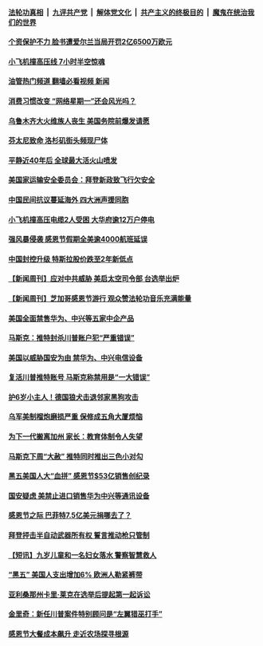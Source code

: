 ####  [法轮功真相](../../../../basic/blob/master/README.md?t=11291202) &nbsp;|&nbsp; [九评共产党](../../../../9ping.md/blob/master/README.md?t=11291202) &nbsp;|&nbsp; [解体党文化](../../../../jtdwh.md/blob/master/README.md?t=11291202)  &nbsp;|&nbsp; [共产主义的终极目的](../../../../gczydzjmd.md/blob/master/README.md?t=11291202) &nbsp;|&nbsp; [魔鬼在统治我们的世界](../../../../mgztzwmdsj.md/blob/master/README.md?t=11291202) 

#### [个资保护不力 脸书遭爱尔兰当局开罚2亿6500万欧元](../pages/prog203/a103585840.md?t=11291202) 

#### [小飞机撞高压线 7小时半空惊魂](../pages/prog203/a103585708.md?t=11291202) 

#### [油管热门频道 翻墙必看视频 新闻](http://129.146.143.75:81/youtube.html?11291202)

#### [消费习惯改变 “网络星期一”还会风光吗？](../pages/prog203/a103585725.md?t=11291202) 

#### [乌鲁木齐大火维族人丧生 美国务院前爆发请愿](../pages/prog203/a103585736.md?t=11291202) 

#### [芬太尼致命 洛杉矶街头频现尸体](../pages/prog203/a103585638.md?t=11291202) 

#### [平静近40年后 全球最大活火山喷发](../pages/prog203/a103585331.md?t=11291202) 

#### [美国家运输安全委员会：拜登新政致飞行欠安全](../pages/prog203/a103585552.md?t=11291202) 

#### [中国民间抗议蔓延海外 四大洲声援同胞](../pages/prog203/a103585268.md?t=11291202) 

#### [小飞机撞高压电缆2人受困 大华府逾12万户停电](../pages/prog203/a103585009.md?t=11291202) 

#### [强风暴侵袭 感恩节假期全美逾4000航班延误](../pages/prog203/a103584954.md?t=11291202) 

#### [中国封控升级 特斯拉股价跌至2年新低点](../pages/prog203/a103584504.md?t=11291202) 

#### [【新闻周刊】应对中共威胁 美启太空司令部 台选举出炉](../pages/prog203/a103584308.md?t=11291202) 

#### [【新闻周刊】芝加哥感恩节游行 观众赞法轮功音乐充满能量](../pages/prog203/a103584281.md?t=11291202) 

#### [美国全面禁售华为、中兴等五家中企产品](../pages/prog203/a103584095.md?t=11291202) 

#### [马斯克：推特封杀川普账户犯“严重错误”](../pages/prog203/a103584049.md?t=11291202) 

#### [美国以威胁国安为由 禁华为、中兴电信设备](../pages/prog203/a103584030.md?t=11291202) 

#### [复活川普推特账号 马斯克称禁用是“一大错误”](../pages/prog203/a103583877.md?t=11291202) 

#### [护6岁小主人！德国狼犬击退邻家黑狗攻击](../pages/prog203/a103583872.md?t=11291202) 

#### [乌军美制榴炮磨损严重 保修成五角大厦烦恼](../pages/prog203/a103583856.md?t=11291202) 

#### [为下一代搬离加州 家长：教育体制令人失望](../pages/prog203/a103583628.md?t=11291202) 

#### [马斯克下周“大赦” 推特同时推出三色小对勾](../pages/prog203/a103583654.md?t=11291202) 

#### [黑五美国人大“血拼” 感恩节$53亿销售创纪录](../pages/prog203/a103583662.md?t=11291202) 

#### [国安疑虑 美禁止进口销售华为中兴等通讯设备](../pages/prog203/a103583641.md?t=11291202) 

#### [感恩节之际 巴菲特7.5亿美元捐哪去了？](../pages/prog203/a103583563.md?t=11291202) 

#### [拜登抨击半自动武器所有权 誓言推动枪只管制](../pages/prog203/a103583454.md?t=11291202) 

#### [【短讯】九岁儿童和一名妇女落水 警察智慧救人](../pages/prog203/a103583426.md?t=11291202) 

#### [“黑五” 美国人支出增加6% 欧洲人勒紧裤带](../pages/prog203/a103583262.md?t=11291202) 

#### [亚利桑那州卡里·莱克在选举后提起第一起诉讼](../pages/prog203/a103583351.md?t=11291202) 

#### [金里奇：新任川普案件特别顾问是“左翼猎巫打手”](../pages/prog203/a103582731.md?t=11291202) 

#### [感恩节大餐成本飙升 走近农场探寻根源](../pages/prog203/a103582775.md?t=11291202) 

<img src='http://gfw-breaker.win/goodnews/indexes/prog203.md' width='0px' height='0px'/>

